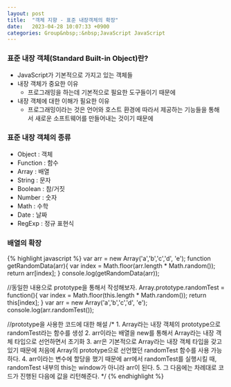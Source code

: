 ```yaml
---
layout: post
title:  "객체 지향 - 표준 내장객체의 확장"
date:   2023-04-28 10:07:33 +0900
categories: Group&nbsp;:&nbsp;JavaScript JavaScript
---
```


### 표준 내장 객체(Standard Built-in Object)란?

- JavaScript가 기본적으로 가지고 있는 객체들
- 내장 객체가 중요한 이유
    - 프로그래밍을 하는데 기본적으로 필요한 도구들이기 때문에
- 내장 객체에 대한 이해가 필요한 이유
    - 프로그래밍이라는 것은 언어와 호스트 환경에 따라서 제공하는 기능들을 통해서 새로운 소프트웨어를 만들어내는 것이기 때문에

### 표준 내장 객체의 종류

- Object : 객체
- Function : 함수
- Array : 배열
- String : 문자
- Boolean : 참/거짓
- Number : 숫자
- Math : 수학
- Date : 날짜
- RegExp : 정규 표현식

### 배열의 확장

{% highlight javascript %}
var arr = new Array('a','b','c','d', 'e');
function getRandomData(arr){
    var index = Math.floor(arr.length * Math.random());
    return arr[index];
}
console.log(getRandomData(arr));

//동일한 내용으로 prototype을 통해서 작성해보자.
Array.prototype.randomTest = function(){
    var index = Math.floor(this.length * Math.random());
    return this[index];
}
var arr = new Array('a','b','c','d', 'e');
console.log(arr.randomTest());

//prototype을 사용한 코드에 대한 해설
/*
    1. Array라는 내장 객체의 prototype으로 randomTest라는 함수를 생성
    2. arr이라는 배열을 new를 통해서 Array라는 내장 객체 타입으로 선언하면서 초기화
    3. arr은 기본적으로 Array라는 내장 객체 타입을 갖고 있기 때문에
        처음에 Array의 prototype으로 선언했던 randomTest 함수를 사용 가능하다.
    4. arr이라는 변수에 할당을 했기 때문에 arr에서 randomTest를 실행시킬 때,
        randomTest 내부의 this는 window가 아니라 arr이 된다.
    5. 그 다음에는 차례대로 코드가 진행된 다음에 값을 리턴해준다.
*/
{% endhighlight %}